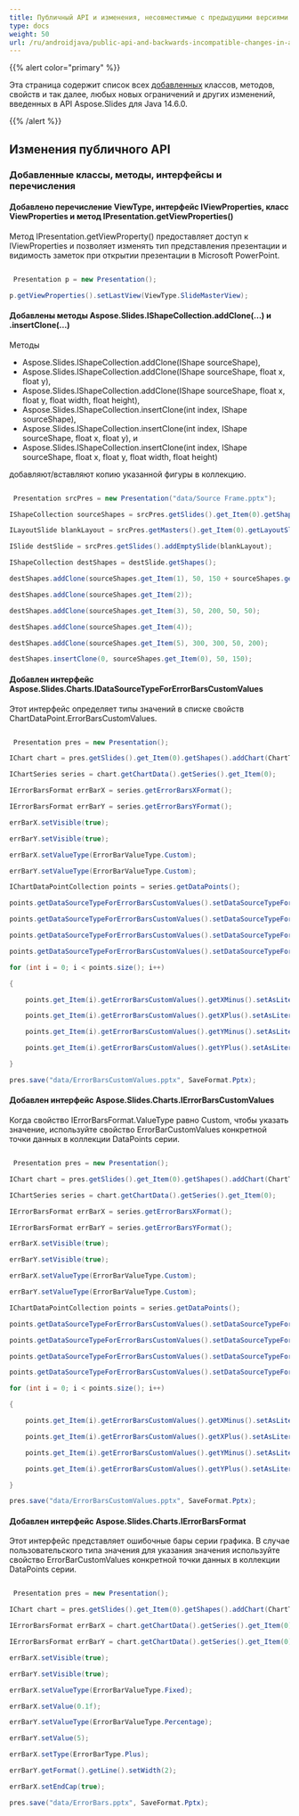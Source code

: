 ```yaml
---
title: Публичный API и изменения, несовместимые с предыдущими версиями в Aspose.Slides для Java 14.6.0
type: docs
weight: 50
url: /ru/androidjava/public-api-and-backwards-incompatible-changes-in-aspose-slides-for-java-14-6-0/
---
```


{{% alert color="primary" %}} 

Эта страница содержит список всех [добавленных](/slides/ru/androidjava/public-api-and-backwards-incompatible-changes-in-aspose-slides-for-java-14-6-0/) классов, методов, свойств и так далее, любых новых ограничений и других изменений, введенных в API Aspose.Slides для Java 14.6.0.

{{% /alert %}} 
## **Изменения публичного API**
### **Добавленные классы, методы, интерфейсы и перечисления**
#### **Добавлено перечисление ViewType, интерфейс IViewProperties, класс ViewProperties и метод IPresentation.getViewProperties()**
Метод IPresentation.getViewProperty() предоставляет доступ к IViewProperties и позволяет изменять тип представления презентации и видимость заметок при открытии презентации в Microsoft PowerPoint.

``` java

 Presentation p = new Presentation();

p.getViewProperties().setLastView(ViewType.SlideMasterView);

```
#### **Добавлены методы Aspose.Slides.IShapeCollection.addClone(...) и .insertClone(...)**
Методы

- Aspose.Slides.IShapeCollection.addClone(IShape sourceShape),
- Aspose.Slides.IShapeCollection.addClone(IShape sourceShape, float x, float y),
- Aspose.Slides.IShapeCollection.addClone(IShape sourceShape, float x, float y, float width, float height),
- Aspose.Slides.IShapeCollection.insertClone(int index, IShape sourceShape),
- Aspose.Slides.IShapeCollection.insertClone(int index, IShape sourceShape, float x, float y), и
- Aspose.Slides.IShapeCollection.insertClone(int index, IShape sourceShape, float x, float y, float width, float height)

добавляют/вставляют копию указанной фигуры в коллекцию.

``` java

 Presentation srcPres = new Presentation("data/Source Frame.pptx");

IShapeCollection sourceShapes = srcPres.getSlides().get_Item(0).getShapes();

ILayoutSlide blankLayout = srcPres.getMasters().get_Item(0).getLayoutSlides().getByType(SlideLayoutType.Blank);

ISlide destSlide = srcPres.getSlides().addEmptySlide(blankLayout);

IShapeCollection destShapes = destSlide.getShapes();

destShapes.addClone(sourceShapes.get_Item(1), 50, 150 + sourceShapes.get_Item(0).getHeight());

destShapes.addClone(sourceShapes.get_Item(2));

destShapes.addClone(sourceShapes.get_Item(3), 50, 200, 50, 50);

destShapes.addClone(sourceShapes.get_Item(4));

destShapes.addClone(sourceShapes.get_Item(5), 300, 300, 50, 200);

destShapes.insertClone(0, sourceShapes.get_Item(0), 50, 150);

```
#### **Добавлен интерфейс Aspose.Slides.Charts.IDataSourceTypeForErrorBarsCustomValues**
Этот интерфейс определяет типы значений в списке свойств ChartDataPoint.ErrorBarsCustomValues.

``` java

 Presentation pres = new Presentation();

IChart chart = pres.getSlides().get_Item(0).getShapes().addChart(ChartType.Bubble, 50, 50, 400, 300, true);

IChartSeries series = chart.getChartData().getSeries().get_Item(0);

IErrorBarsFormat errBarX = series.getErrorBarsXFormat();

IErrorBarsFormat errBarY = series.getErrorBarsYFormat();

errBarX.setVisible(true);

errBarY.setVisible(true);

errBarX.setValueType(ErrorBarValueType.Custom);

errBarY.setValueType(ErrorBarValueType.Custom);

IChartDataPointCollection points = series.getDataPoints();

points.getDataSourceTypeForErrorBarsCustomValues().setDataSourceTypeForXPlusValues(DataSourceType.DoubleLiterals);

points.getDataSourceTypeForErrorBarsCustomValues().setDataSourceTypeForXMinusValues(DataSourceType.DoubleLiterals);

points.getDataSourceTypeForErrorBarsCustomValues().setDataSourceTypeForYPlusValues(DataSourceType.DoubleLiterals);

points.getDataSourceTypeForErrorBarsCustomValues().setDataSourceTypeForYMinusValues(DataSourceType.DoubleLiterals);

for (int i = 0; i < points.size(); i++)

{

    points.get_Item(i).getErrorBarsCustomValues().getXMinus().setAsLiteralDouble(i + 1);

    points.get_Item(i).getErrorBarsCustomValues().getXPlus().setAsLiteralDouble(i + 1);

    points.get_Item(i).getErrorBarsCustomValues().getYMinus().setAsLiteralDouble(i + 1);

    points.get_Item(i).getErrorBarsCustomValues().getYPlus().setAsLiteralDouble(i + 1);

}

pres.save("data/ErrorBarsCustomValues.pptx", SaveFormat.Pptx);

```
#### **Добавлен интерфейс Aspose.Slides.Charts.IErrorBarsCustomValues**
Когда свойство IErrorBarsFormat.ValueType равно Custom, чтобы указать значение, используйте свойство ErrorBarCustomValues конкретной точки данных в коллекции DataPoints серии.

``` java

 Presentation pres = new Presentation();

IChart chart = pres.getSlides().get_Item(0).getShapes().addChart(ChartType.Bubble, 50, 50, 400, 300, true);

IChartSeries series = chart.getChartData().getSeries().get_Item(0);

IErrorBarsFormat errBarX = series.getErrorBarsXFormat();

IErrorBarsFormat errBarY = series.getErrorBarsYFormat();

errBarX.setVisible(true);

errBarY.setVisible(true);

errBarX.setValueType(ErrorBarValueType.Custom);

errBarY.setValueType(ErrorBarValueType.Custom);

IChartDataPointCollection points = series.getDataPoints();

points.getDataSourceTypeForErrorBarsCustomValues().setDataSourceTypeForXPlusValues(DataSourceType.DoubleLiterals);

points.getDataSourceTypeForErrorBarsCustomValues().setDataSourceTypeForXMinusValues(DataSourceType.DoubleLiterals);

points.getDataSourceTypeForErrorBarsCustomValues().setDataSourceTypeForYPlusValues(DataSourceType.DoubleLiterals);

points.getDataSourceTypeForErrorBarsCustomValues().setDataSourceTypeForYMinusValues(DataSourceType.DoubleLiterals);

for (int i = 0; i < points.size(); i++)

{

    points.get_Item(i).getErrorBarsCustomValues().getXMinus().setAsLiteralDouble(i + 1);

    points.get_Item(i).getErrorBarsCustomValues().getXPlus().setAsLiteralDouble(i + 1);

    points.get_Item(i).getErrorBarsCustomValues().getYMinus().setAsLiteralDouble(i + 1);

    points.get_Item(i).getErrorBarsCustomValues().getYPlus().setAsLiteralDouble(i + 1);

}

pres.save("data/ErrorBarsCustomValues.pptx", SaveFormat.Pptx);

```
#### **Добавлен интерфейс Aspose.Slides.Charts.IErrorBarsFormat**
Этот интерфейс представляет ошибочные бары серии графика.
В случае пользовательского типа значения для указания значения используйте свойство ErrorBarCustomValues конкретной точки данных в коллекции DataPoints серии.

``` java

 Presentation pres = new Presentation();

IChart chart = pres.getSlides().get_Item(0).getShapes().addChart(ChartType.Bubble, 50, 50, 400, 300, true);

IErrorBarsFormat errBarX = chart.getChartData().getSeries().get_Item(0).getErrorBarsXFormat();

IErrorBarsFormat errBarY = chart.getChartData().getSeries().get_Item(0).getErrorBarsYFormat();

errBarX.setVisible(true);

errBarY.setVisible(true);

errBarX.setValueType(ErrorBarValueType.Fixed);

errBarX.setValue(0.1f);

errBarY.setValueType(ErrorBarValueType.Percentage);

errBarY.setValue(5);

errBarX.setType(ErrorBarType.Plus);

errBarY.getFormat().getLine().setWidth(2);

errBarX.setEndCap(true);

pres.save("data/ErrorBars.pptx", SaveFormat.Pptx);

```